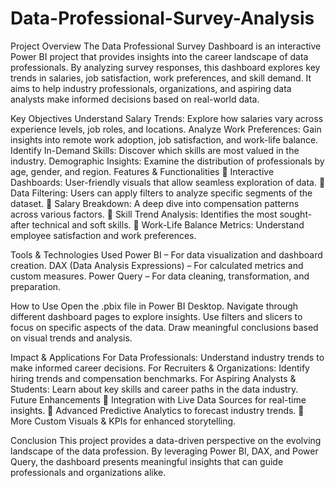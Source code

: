 # Data-Professional-Survey-Analysis

Project Overview
The Data Professional Survey Dashboard is an interactive Power BI project that provides insights into the career landscape of data professionals. By analyzing survey responses, this dashboard explores key trends in salaries, job satisfaction, work preferences, and skill demand. It aims to help industry professionals, organizations, and aspiring data analysts make informed decisions based on real-world data.

Key Objectives
Understand Salary Trends: Explore how salaries vary across experience levels, job roles, and locations.
Analyze Work Preferences: Gain insights into remote work adoption, job satisfaction, and work-life balance.
Identify In-Demand Skills: Discover which skills are most valued in the industry.
Demographic Insights: Examine the distribution of professionals by age, gender, and region.
Features & Functionalities
🔹 Interactive Dashboards: User-friendly visuals that allow seamless exploration of data.
🔹 Data Filtering: Users can apply filters to analyze specific segments of the dataset.
🔹 Salary Breakdown: A deep dive into compensation patterns across various factors.
🔹 Skill Trend Analysis: Identifies the most sought-after technical and soft skills.
🔹 Work-Life Balance Metrics: Understand employee satisfaction and work preferences.

Tools & Technologies Used
Power BI – For data visualization and dashboard creation.
DAX (Data Analysis Expressions) – For calculated metrics and custom measures.
Power Query – For data cleaning, transformation, and preparation.

How to Use
Open the .pbix file in Power BI Desktop.
Navigate through different dashboard pages to explore insights.
Use filters and slicers to focus on specific aspects of the data.
Draw meaningful conclusions based on visual trends and analysis.

Impact & Applications
For Data Professionals: Understand industry trends to make informed career decisions.
For Recruiters & Organizations: Identify hiring trends and compensation benchmarks.
For Aspiring Analysts & Students: Learn about key skills and career paths in the data industry.
Future Enhancements
🔹 Integration with Live Data Sources for real-time insights.
🔹 Advanced Predictive Analytics to forecast industry trends.
🔹 More Custom Visuals & KPIs for enhanced storytelling.

Conclusion
This project provides a data-driven perspective on the evolving landscape of the data profession. By leveraging Power BI, DAX, and Power Query, the dashboard presents meaningful insights that can guide professionals and organizations alike.
